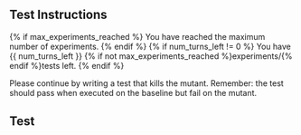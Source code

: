 ## Test Instructions

{% if max_experiments_reached %}
You have reached the maximum number of experiments.
{% endif %}
{% if num_turns_left != 0 %}
You have {{ num_turns_left }} {% if not max_experiments_reached %}experiments/{% endif %}tests left.
{% endif %}

Please continue by writing a test that kills the mutant. Remember: the test should pass when executed on the baseline but fail on the mutant.

## Test
